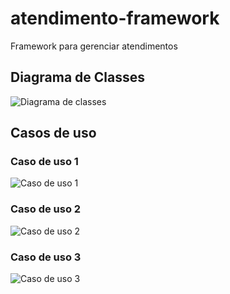 # atendimento-framework
Framework para gerenciar atendimentos

## Diagrama de Classes
![Diagrama de classes](https://user-images.githubusercontent.com/30722229/59472634-7df24e80-8e15-11e9-8cef-27149c9131f0.png)

## Casos de uso
### Caso de uso 1
![Caso de uso 1](https://user-images.githubusercontent.com/30722229/59472777-07098580-8e16-11e9-8e12-3e35da7ab475.png)

### Caso de uso 2
![Caso de uso 2](https://user-images.githubusercontent.com/30722229/59472805-23a5bd80-8e16-11e9-8c37-1f2d26be8b34.png)

### Caso de uso 3
![Caso de uso 3](https://user-images.githubusercontent.com/30722229/59472839-41732280-8e16-11e9-9bbe-38f87b7d326f.png)
